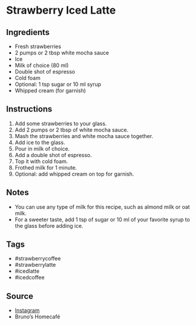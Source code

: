  # Strawberry Iced Latte

## Ingredients

- Fresh strawberries
- 2 pumps or 2 tbsp white mocha sauce
- Ice
- Milk of choice (80 ml)
- Double shot of espresso
- Cold foam
- Optional: 1 tsp sugar or 10 ml syrup
- Whipped cream (for garnish)

## Instructions

1. Add some strawberries to your glass.
2. Add 2 pumps or 2 tbsp of white mocha sauce.
3. Mash the strawberries and white mocha sauce together.
4. Add ice to the glass.
5. Pour in milk of choice.
6. Add a double shot of espresso.
7. Top it with cold foam.
8. Frothed milk for 1 minute.
9. Optional: add whipped cream on top for garnish.

## Notes

- You can use any type of milk for this recipe, such as almond milk or oat milk.
- For a sweeter taste, add 1 tsp of sugar or 10 ml of your favorite syrup to the glass before adding ice.

## Tags

- #strawberrycoffee
- #strawberrylatte
- #icedlatte
- #icedcoffee

## Source

- [Instagram](https://www.instagram.com/p/C4N8s8KoA5A)
- Bruno’s Homecafé